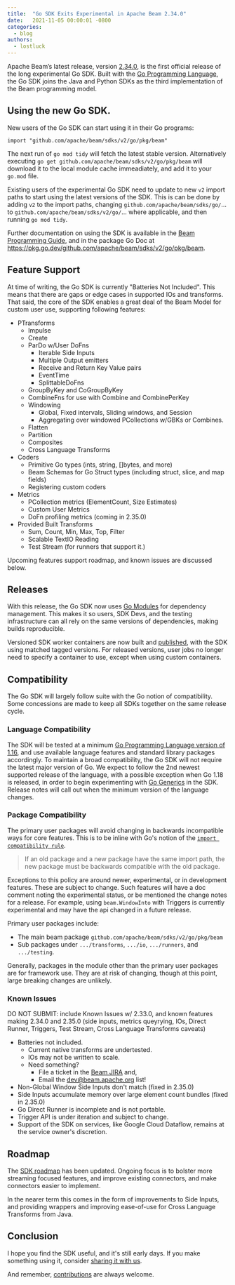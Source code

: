 ```yaml
---
title:  "Go SDK Exits Experimental in Apache Beam 2.34.0"
date:   2021-11-05 00:00:01 -0800
categories:
  - blog
authors:
  - lostluck
---
```

<!--
Licensed under the Apache License, Version 2.0 (the "License");
you may not use this file except in compliance with the License.
You may obtain a copy of the License at

http://www.apache.org/licenses/LICENSE-2.0

Unless required by applicable law or agreed to in writing, software
distributed under the License is distributed on an "AS IS" BASIS,
WITHOUT WARRANTIES OR CONDITIONS OF ANY KIND, either express or implied.
See the License for the specific language governing permissions and
limitations under the License.
-->

Apache Beam’s latest release, version [2.34.0](/get-started/downloads/), is the first official release of the long experimental Go SDK.
Built with the [Go Programming Language](https://golang.org/), the Go SDK joins the Java and Python SDKs as the third implementation of the Beam programming model.

<!--more-->

## Using the new Go SDK.

New users of the Go SDK can start using it in their Go programs:

```
import "github.com/apache/beam/sdks/v2/go/pkg/beam"
```

The next run of `go mod tidy` will fetch the latest stable version.
Alternatively executing `go get github.com/apache/beam/sdks/v2/go/pkg/beam` will download it to the local module cache immeadiately, and add it to your `go.mod` file.

Existing users of the experimental Go SDK need to update to new `v2` import paths to start using the latest versions of the SDK.
This is can be done by adding `v2` to the import paths, changing `github.com/apache/beam/sdks/go/`... to `github.com/apache/beam/sdks/v2/go/`... where applicable, and then running `go mod tidy`.

Further documentation on using the SDK is available in the [Beam Programming Guide](https://beam.apache.org/documentation/programming-guide/), and in the package Go Doc at https://pkg.go.dev/github.com/apache/beam/sdks/v2/go/pkg/beam.

## Feature Support

At time of writing, the Go SDK is currently "Batteries Not Included".
This means that there are gaps or edge cases in supported IOs and transforms.
That said, the core of the SDK enables a great deal of the Beam Model for
custom user use, supporting following features:

* PTransforms
  * Impulse
  * Create
  * ParDo w/User DoFns
    * Iterable Side Inputs
    * Multiple Output emitters
    * Receive and Return Key Value pairs
    * EventTime
    * SplittableDoFns
  * GroupByKey and CoGroupByKey
  * CombineFns for use with Combine and CombinePerKey
  * Windowing
    * Global, Fixed intervals, Sliding windows, and Session
    * Aggregating over windowed PCollections w/GBKs or Combines.
  * Flatten
  * Partition
  * Composites
  * Cross Language Transforms
* Coders
  * Primitive Go types (ints, string, []bytes, and more)
  * Beam Schemas for Go Struct types (including struct, slice, and map fields)
  * Registering custom coders
* Metrics
  * PCollection metrics (ElementCount, Size Estimates)
  * Custom User Metrics
  * DoFn profiling metrics (coming in 2.35.0)
* Provided Built Transforms
  * Sum, Count, Min, Max, Top, Filter
  * Scalable TextIO Reading
  * Test Stream (for runners that support it.)

Upcoming features support roadmap, and known issues are discussed below.

## Releases

With this release, the Go SDK now uses [Go Modules](https://golang.org/ref/mod) for dependency management.
This makes it so users, SDK Devs, and the testing infrastructure can all rely on the same versions of dependencies, making builds reproducible.

Versioned SDK worker containers are now built and [published](https://hub.docker.com/r/apache/beam_go_sdk/tags?page=1&ordering=last_updated), with the SDK using matched tagged versions.
For released versions, user jobs no longer need to specify a container to use, except when using custom containers.

## Compatibility

The Go SDK will largely follow suite with the Go notion of compatibility.
Some concessions are made to keep all SDKs together on the same release cycle.

### Language Compatibility

The SDK will be tested at a minimum [Go Programming Language version of 1.16](https://golang.org/doc/devel/release), and use available language features and standard library packages accordingly.
To maintain a broad compatibility, the Go SDK will not require the latest major version of Go.
We expect to follow the 2nd newest supported release of the language, with a possible exception when Go 1.18 is released, in order to begin experimenting with [Go Generics](https://go.dev/blog/generics-proposal) in the SDK.
Release notes will call out when the minimum version of the language changes.

### Package Compatibility

The primary user packages will avoid changing in backwards incompatible ways for core features.
This is to be inline with Go's notion of the [`import compatibility rule`](https://research.swtch.com/vgo-import).

> If an old package and a new package have the same import path,
> the new package must be backwards compatible with the old package.

Exceptions to this policy are around newer, experimental, or in development features.
These are subject to change.
Such features will have a doc comment noting the experimental status, or be mentioned the change notes for a release.
For example, using `beam.WindowInto` with Triggers is currently experimental and may have the api changed in a future release.

Primary user packages include:
* The main beam package `github.com/apache/beam/sdks/v2/go/pkg/beam`
* Sub packages under `.../transforms`, `.../io`, `.../runners`, and `.../testing`.

Generally, packages in the module other than the primary user packages are for framework use.
They are at risk of changing, though at this point, large breaking changes are unlikely.

### Known Issues

DO NOT SUBMIT: include Known Issues w/ 2.33.0, and known features making 2.34.0 and 2.35.0  (side inputs, metrics queyrying, IOs, Direct Runner, Triggers, Test Stream,  Cross Language Transforms caveats)

* Batteries not included.
    * Current native transforms are undertested.
    * IOs may not be written to scale.
    * Need something?
      * File a ticket in the [Beam JIRA](https://issues.apache.org/jira/issues/?jql=project%20%3D%20BEAM%20AND%20component%20%3D%20sdk-go) and,
      * Email the dev@beam.apache.org list!
* Non-Global Window Side Inputs don't match (fixed in 2.35.0)
* Side Inputs accumulate memory over large element count bundles (fixed in 2.35.0)
* Go Direct Runner is incomplete and is not portable.
* Trigger API is under iteration and subject to change.
* Support of the SDK on services, like Google Cloud Dataflow, remains at the service owner's discretion.

## Roadmap

The [SDK roadmap](https://beam.apache.org/roadmap/go-sdk/) has been updated.
Ongoing focus is to bolster more streaming focused features, and improve existing connectors, and make connectors easier to implement.

In the nearer term this comes in the form of improvements to Side Inputs, and providing wrappers and improving ease-of-use for Cross Language Transforms from Java.

## Conclusion

I hope you find the SDK useful, and it's still early days.
If you make something using it, consider [sharing it with us](https://beam.apache.org/community/contact-us/).

And remember, [contributions](https://beam.apache.org/contribute/) are always welcome.




